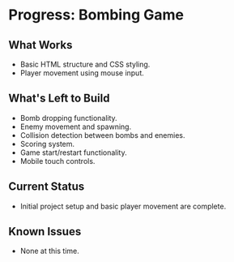 # Progress: Bombing Game

## What Works
- Basic HTML structure and CSS styling.
- Player movement using mouse input.

## What's Left to Build
- Bomb dropping functionality.
- Enemy movement and spawning.
- Collision detection between bombs and enemies.
- Scoring system.
- Game start/restart functionality.
- Mobile touch controls.

## Current Status
- Initial project setup and basic player movement are complete.

## Known Issues
- None at this time.
